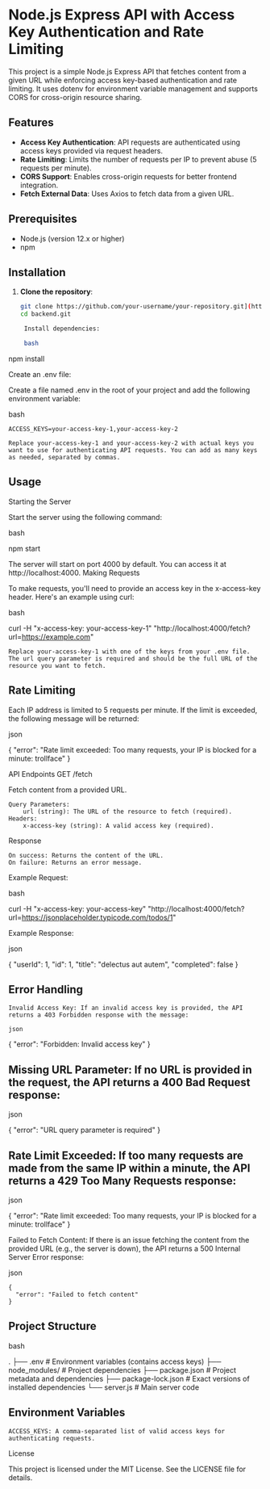 # Node.js Express API with Access Key Authentication and Rate Limiting

This project is a simple Node.js Express API that fetches content from a given URL while enforcing access key-based authentication and rate limiting. It uses dotenv for environment variable management and supports CORS for cross-origin resource sharing.

## Features

- **Access Key Authentication**: API requests are authenticated using access keys provided via request headers.
- **Rate Limiting**: Limits the number of requests per IP to prevent abuse (5 requests per minute).
- **CORS Support**: Enables cross-origin requests for better frontend integration.
- **Fetch External Data**: Uses Axios to fetch data from a given URL.

## Prerequisites

- Node.js (version 12.x or higher)
- npm

## Installation

1. **Clone the repository**:

   ```bash
   git clone https://github.com/your-username/your-repository.git](https://github.com/trollman1337/backend.git
   cd backend.git

    Install dependencies:

    bash

npm install

Create an .env file:

Create a file named .env in the root of your project and add the following environment variable:

bash

    ACCESS_KEYS=your-access-key-1,your-access-key-2

    Replace your-access-key-1 and your-access-key-2 with actual keys you want to use for authenticating API requests. You can add as many keys as needed, separated by commas.

## Usage
Starting the Server

Start the server using the following command:

bash

npm start

The server will start on port 4000 by default. You can access it at http://localhost:4000.
Making Requests

To make requests, you'll need to provide an access key in the x-access-key header. Here's an example using curl:

bash

curl -H "x-access-key: your-access-key-1" "http://localhost:4000/fetch?url=https://example.com"

    Replace your-access-key-1 with one of the keys from your .env file.
    The url query parameter is required and should be the full URL of the resource you want to fetch.

## Rate Limiting

Each IP address is limited to 5 requests per minute. If the limit is exceeded, the following message will be returned:

json

{
  "error": "Rate limit exceeded: Too many requests, your IP is blocked for a minute: trollface"
}

API Endpoints
GET /fetch

Fetch content from a provided URL.

    Query Parameters:
        url (string): The URL of the resource to fetch (required).
    Headers:
        x-access-key (string): A valid access key (required).

Response

    On success: Returns the content of the URL.
    On failure: Returns an error message.

Example Request:

bash

curl -H "x-access-key: your-access-key" "http://localhost:4000/fetch?url=https://jsonplaceholder.typicode.com/todos/1"

Example Response:

json

{
  "userId": 1,
  "id": 1,
  "title": "delectus aut autem",
  "completed": false
}

## Error Handling

    Invalid Access Key: If an invalid access key is provided, the API returns a 403 Forbidden response with the message:

    json

{
  "error": "Forbidden: Invalid access key"
}

## Missing URL Parameter: If no URL is provided in the request, the API returns a 400 Bad Request response:

json

{
  "error": "URL query parameter is required"
}

## Rate Limit Exceeded: If too many requests are made from the same IP within a minute, the API returns a 429 Too Many Requests response:

json

{
  "error": "Rate limit exceeded: Too many requests, your IP is blocked for a minute: trollface"
}

Failed to Fetch Content: If there is an issue fetching the content from the provided URL (e.g., the server is down), the API returns a 500 Internal Server Error response:

json

    {
      "error": "Failed to fetch content"
    }

## Project Structure

bash

.
├── .env                # Environment variables (contains access keys)
├── node_modules/       # Project dependencies
├── package.json        # Project metadata and dependencies
├── package-lock.json   # Exact versions of installed dependencies
└── server.js           # Main server code

## Environment Variables

    ACCESS_KEYS: A comma-separated list of valid access keys for authenticating requests.

License

This project is licensed under the MIT License. See the LICENSE file for details.
